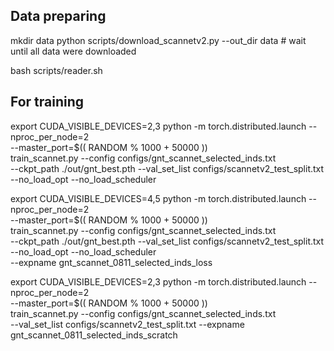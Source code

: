 
## Data preparing 
mkdir data
python scripts/download_scannetv2.py --out_dir data # wait until all data were downloaded

bash scripts/reader.sh


## For training

export CUDA_VISIBLE_DEVICES=2,3
python -m torch.distributed.launch --nproc_per_node=2 \
       --master_port=$(( RANDOM % 1000 + 50000 )) \
       train_scannet.py --config configs/gnt_scannet_selected_inds.txt \
       --ckpt_path ./out/gnt_best.pth --val_set_list configs/scannetv2_test_split.txt --no_load_opt --no_load_scheduler

export CUDA_VISIBLE_DEVICES=4,5
python -m torch.distributed.launch --nproc_per_node=2 \
       --master_port=$(( RANDOM % 1000 + 50000 )) \
       train_scannet.py --config configs/gnt_scannet_selected_inds.txt \
       --ckpt_path ./out/gnt_best.pth --val_set_list configs/scannetv2_test_split.txt --no_load_opt --no_load_scheduler \
       --expname gnt_scannet_0811_selected_inds_loss


export CUDA_VISIBLE_DEVICES=2,3
python -m torch.distributed.launch --nproc_per_node=2 \
       --master_port=$(( RANDOM % 1000 + 50000 )) \
       train_scannet.py --config configs/gnt_scannet_selected_inds.txt \
       --val_set_list configs/scannetv2_test_split.txt --expname gnt_scannet_0811_selected_inds_scratch